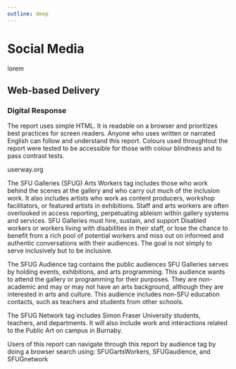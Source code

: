 ```yaml
---
outline: deep
---
```

# Social Media

lorem

## Web-based Delivery

### Digital Response

The report uses simple HTML. It is readable on a browser and prioritizes best practices for screen readers. Anyone who uses written or narrated English can follow and understand this report. Colours used throughtout the report were tested to be accessible for those with colour blindness and to pass contrast tests.

userway.org

The SFU Galleries (SFUG) Arts Workers tag includes those who work behind the scenes at the gallery and who carry out much of the inclusion work. It also includes artists who work as content producers, workshop facilitators, or featured artists in exhibitions. Staff and arts workers are often overlooked in access reporting, perpetuating ableism within gallery systems and services. SFU Galleries must hire, sustain, and support Disabled workers or workers living with disabilities in their staff, or lose the chance to benefit from a rich pool of potential workers and miss out on informed and authentic conversations with their audiences. The goal is not simply to serve inclusively but to be inclusive.

The SFUG Audience tag contains the public audiences SFU Galleries serves by holding events, exhibitions, and arts programming. This audience wants to attend the gallery or programming for their purposes. They are non-academic and may or may not have an arts background, although they are interested in arts and culture. This audience includes non-SFU education contacts, such as teachers and students from other schools.

The SFUG Network tag includes Simon Fraser University students, teachers, and departments. It will also include work and interactions related to the Public Art on campus in Burnaby.

Users of this report can navigate through this report by audience tag by doing a browser search using: SFUGartsWorkers, SFUGaudience, and SFUGnetwork
